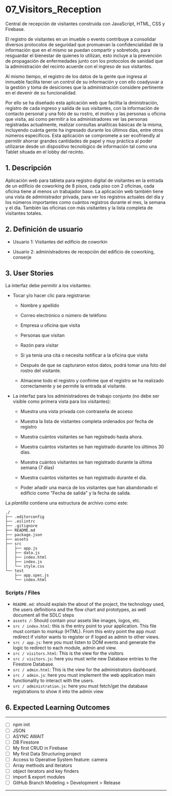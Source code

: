 # 07_Visitors_Reception

Central de recepción de visitantes construida con JavaScript, HTML, CSS y Firebase.

El registro de visitantes en un imueble o evento contribuye a consolidar diversos protocolos de seguridad que promuevan la confidencialidad de la información que en el mismo se puedan compartir y sobretodo, para resguardar el bienestar de quienes lo utilizan, esto incluye a la prevención de propagación de enfermedades junto con los protocolos de sanidad que la administración del recinto acuerde con el ingreso de sus visitantes.

Al mismo tiempo, el registro de los datos de la gente que ingresa al inmueble facilita tener un control de su información y con ello coadyuvar a la gestión y toma de desiciones que la administración considere pertinente en el devenir de su funcionalidad.

Por ello se ha diseñado esta aplicación web que facilita la dministración, registro de cada ingreso y salida de sus visitantes, con la información de contacto personal y una foto de su rostro, el motivo y las personas u oficina que visita, así como permitir a los administradores ver las personas registradas actualmente, realizar consultas analíticas básicas de la misma, incluyendo cuánta gente ha ingresado durante los últimos días, entre otros números específicos. Esta aplicación se compromete a ser ecofriendly al permitir ahorrar grandes cantidades de papel y muy práctica al poder utilizarse desde un dispositivo tecnológico de información tal como una Tablet situada en el lobby del recinto.

## 1. Descripción

Aplicación web para tableta para registro digital de visitantes en la entrada de un edificio de coworking de 8 pisos, cada piso con 2 oficinas, cada oficina tiene al menos un trabajador base. La aplicación web también tiene una vista de administrador privada, para ver los registros actuales del día y los números importantes como cuántos registros durante el mes, la semana y el día. También las oficinas con más visitantes y la lista completa de visitantes totales.

## 2. Definición de usuario

- Usuario 1: Visitantes del edificio de coworkin

- Usuario 2: administradores de recepción del edificio de coworking, conserje

## 3. User Stories

La interfaz debe permitir a los visitantes:

- Tocar y/o hacer clic para registrarse:

  - Nombre y apellido

  - Correo electrónico o número de teléfono

  - Empresa u oficina que visita

  - Personas que visitan

  - Razón para visitar

  - Si ya tenía una cita o necesita notificar a la oficina que visita

  - Después de que se capturaron estos datos, podrá tomar una foto del rostro del visitante.

  - Almacene todo el registro y confirme que el registro se ha realizado correctamente y se permite la entrada al visitante.

- La interfaz para los administradores de trabajo conjunto (no debe ser visible como primera vista para los visitantes):

  - Muestra una vista privada con contraseña de acceso

  - Muestra la lista de visitantes completa ordenados por fecha de registro

  - Muestra cuántos visitantes se han registrado hasta ahora.

  - Muestra cuántos visitantes se han registrado durante los últimos 30 días.

  - Muestra cuántos visitantes se han registrado durante la última semana (7 días)

  - Muestra cuántos visitantes se han registrado durante el día.

  - Poder añadir una marca de los visitantes que han abandonado el edificio como "Fecha de salida" y la fecha de salida.

La _plantilla_ contiene una estructura de archivo como este:

```text
./
├── .editorconfig
├── .eslintrc
├── .gitignore
├── README.md
├── package.json
├── assets
├── src
│   ├── app.js
│   ├── data.js
│   ├── index.html
│   ├── index.js
│   └── style.css
└── test
    ├── app.spec.js
    └── index.html
```

### Scripts / Files

- `README.md`: should explain the about of the project, the technology used, the users definitions and the flow chart and prototypes, as well document all the SDLC steps
- `assets /`: Should contain your assets like images, logos, etc.
- `src / index.html`: this is the entry point to your application. This file must contain to _markup_ (HTML). From this entry point the app must redirect if visitor wants to register or if loged as admin to other views.
- `src / app.js`: here you must listen to DOM events and generate the logic to redirect to each module, admin and view.
- `src / visitors.html`: This is the view for the visitors
- `src / visitors.js`: here you must write new Database entries to the Firestore Database.
- `src / admin.html`: This is the view for the administrators dashboard.
- `src / admin.js`: here you must implement the web application main functionality to interact with the users.
- `src / administration.js`: here you must fetch/get the database registrations to show it into the admin view

## 6. Expected Learning Outcomes

---

- [ ] npm init
- [ ] JSON
- [ ] ASYNC AWAIT
- [ ] DB Firestore
- [ ] My first CRUD in Firebase
- [ ] My first Data Structuring project
- [ ] Access to Operative System feature: camera
- [ ] Array methods and iterators
- [ ] object iterators and key finders
- [ ] import & export modules
- [ ] GitHub Branch Modeling > Development > Release

---
